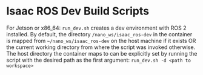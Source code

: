 # Isaac ROS Dev Build Scripts

For Jetson or x86_64:
  `run_dev.sh` creates a dev environment with ROS 2 installed. By default, the directory `/nano_ws/isaac_ros-dev` in the container is mapped from `~/nano_ws/isaac_ros-dev` on the host machine if it exists OR the current working directory from where the script was invoked otherwise. The host directory the container maps to can be explicitly set by running the script with the desired path as the first argument:
  `run_dev.sh -d <path to workspace>`
